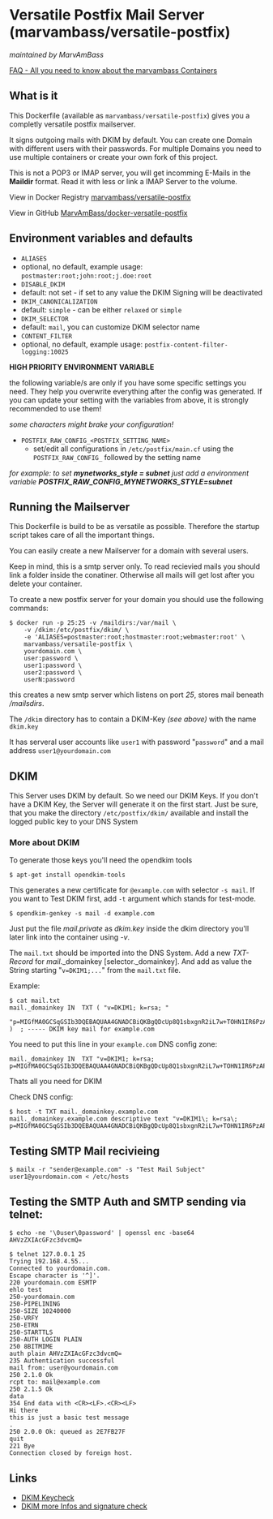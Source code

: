 # Versatile Postfix Mail Server (marvambass/versatile-postfix)
_maintained by MarvAmBass_

[FAQ - All you need to know about the marvambass Containers](https://marvin.im/docker-faq-all-you-need-to-know-about-the-marvambass-containers/)


## What is it

This Dockerfile (available as `marvambass/versatile-postfix`) gives you a completly versatile postfix
mailserver.

It signs outgoing mails with DKIM by default. You can create one Domain with different users with their passwords. For multiple Domains you need to use multiple containers or create your own fork of this project.

This is not a POP3 or IMAP server, you will get incomming E-Mails in the __Maildir__ format. Read it with less or link a IMAP Server to the volume.

View in Docker Registry [marvambass/versatile-postfix](https://registry.hub.docker.com/u/marvambass/versatile-postfix/)

View in GitHub [MarvAmBass/docker-versatile-postfix](https://github.com/MarvAmBass/docker-versatile-postfix/)


## Environment variables and defaults

* `ALIASES`
 * optional, no default, example usage: `postmaster:root;john:root;j.doe:root`
* `DISABLE_DKIM`
 * default: not set - if set to any value the DKIM Signing will be deactivated
* `DKIM_CANONICALIZATION`
 * default: `simple` - can be either `relaxed` or `simple`
* `DKIM_SELECTOR`
 * default: `mail`, you can customize DKIM selector name
* `CONTENT_FILTER`
 * optional, no default, example usage: `postfix-content-filter-logging:10025`

__HIGH PRIORITY ENVIRONMENT VARIABLE__

the following variable/s are only if you have some specific settings you need.
They help you overwrite everything after the config was generated.
If you can update your setting with the variables from above, it is strongly recommended to use them!

_some characters might brake your configuration!_

- `POSTFIX_RAW_CONFIG_<POSTFIX_SETTING_NAME>`
    - set/edit all configurations in `/etc/postfix/main.cf` using the `POSTFIX_RAW_CONFIG_` followed by the setting name

_for example: to set_ ___mynetworks_style = subnet___ _just add a environment variable_ ___POSTFIX_RAW_CONFIG_MYNETWORKS_STYLE=subnet___


## Running the Mailserver

This Dockerfile is build to be as versatile as possible.
Therefore the startup script takes care of all the important things.

You can easily create a new Mailserver for a domain with several users.

Keep in mind, this is a smtp server only.
To read recievied mails you should link a folder inside the conatiner.
Otherwise all mails will get lost after you delete your container.

To create a new postfix server for your domain you should use the following commands:

```
$ docker run -p 25:25 -v /maildirs:/var/mail \
    -v /dkim:/etc/postfix/dkim/ \
    -e 'ALIASES=postmaster:root;hostmaster:root;webmaster:root' \
    marvambass/versatile-postfix \
    yourdomain.com \
    user:password \
    user1:password \
    user2:password \
    userN:password
```

this creates a new smtp server which listens on port _25_, stores mail beneath _/mailsdirs_.

The `/dkim` directory has to contain a DKIM-Key _(see above)_ with the name `dkim.key`

It has serveral user accounts like `user1` with password "`password`" and a mail address `user1@yourdomain.com`


## DKIM

This Server uses DKIM by default. So we need our DKIM Keys.
If you don't have a DKIM Key, the Server will generate it on the first start.
Just be sure, that you make the directory `/etc/postfix/dkim/` available and
install the logged public key to your DNS System


### More about DKIM
To generate those keys you'll need the opendkim tools

```
$ apt-get install opendkim-tools
```

This generates a new certificate for `@example.com` with selector `-s mail`. If you want to Test DKIM first, add `-t` argument which stands for test-mode.

```
$ opendkim-genkey -s mail -d example.com
```

Just put the file _mail.private_ as _dkim.key_ inside the dkim directory you'll later link into the container using _-v_.

The `mail.txt` should be imported into the DNS System. Add a new _TXT-Record_ for _mail_.\_domainkey [selector.\_domainkey]. And add as value the String starting "`v=DKIM1;...`" from the `mail.txt` file.

Example:

```
$ cat mail.txt
mail._domainkey	IN	TXT	( "v=DKIM1; k=rsa; "
	  "p=MIGfMA0GCSqGSIb3DQEBAQUAA4GNADCBiQKBgQDcUp8Q1sbxgnR2iL7w+TOHN1IR6PzAP3vmUoPfeN07NGfWo8Wzxyn+hqqnC+mbPOW4ZDoAiu5dvpPsCt1RQalwBw/iPlB/8ScTlPGRpsTLo4ruCDL+yVkw32/UhvCL8vbZxM/Q7ELjO6AqRRW/KuCvbd5gNRYGeyjWd+UQAfmBJQIDAQAB" )  ; ----- DKIM key mail for example.com
```

You need to put this line in your `example.com` DNS config zone:

```
mail._domainkey	IN	TXT	"v=DKIM1; k=rsa; p=MIGfMA0GCSqGSIb3DQEBAQUAA4GNADCBiQKBgQDcUp8Q1sbxgnR2iL7w+TOHN1IR6PzAP3vmUoPfeN07NGfWo8Wzxyn+hqqnC+mbPOW4ZDoAiu5dvpPsCt1RQalwBw/iPlB/8ScTlPGRpsTLo4ruCDL+yVkw32/UhvCL8vbZxM/Q7ELjO6AqRRW/KuCvbd5gNRYGeyjWd+UQAfmBJQIDAQAB"
```

Thats all you need for DKIM

Check DNS config:

```
$ host -t TXT mail._domainkey.example.com
mail._domainkey.example.com descriptive text "v=DKIM1\; k=rsa\; p=MIGfMA0GCSqGSIb3DQEBAQUAA4GNADCBiQKBgQDcUp8Q1sbxgnR2iL7w+TOHN1IR6PzAP3vmUoPfeN07NGfWo8Wzxyn+hqqnC+mbPOW4ZDoAiu5dvpPsCt1RQalwBw/iPlB/8ScTlPGRpsTLo4ruCDL+yVkw32/UhvCL8vbZxM/Q7ELjO6AqRRW/KuCvbd5gNRYGeyjWd+UQAfmBJQIDAQAB"
```


## Testing SMTP Mail recivieing

```
$ mailx -r "sender@example.com" -s "Test Mail Subject" user1@yourdomain.com < /etc/hosts
```


## Testing the SMTP Auth and SMTP sending via telnet:

```
$ echo -ne '\0user\0password' | openssl enc -base64
AHVzZXIAcGFzc3dvcmQ=

$ telnet 127.0.0.1 25
Trying 192.168.4.55...
Connected to yourdomain.com.
Escape character is '^]'.
220 yourdomain.com ESMTP
ehlo test
250-yourdomain.com
250-PIPELINING
250-SIZE 10240000
250-VRFY
250-ETRN
250-STARTTLS
250-AUTH LOGIN PLAIN
250 8BITMIME
auth plain AHVzZXIAcGFzc3dvcmQ=
235 Authentication successful
mail from: user@yourdomain.com
250 2.1.0 Ok
rcpt to: mail@example.com
250 2.1.5 Ok
data
354 End data with <CR><LF>.<CR><LF>
Hi there
this is just a basic test message
.
250 2.0.0 Ok: queued as 2E7FB27F
quit
221 Bye
Connection closed by foreign host.
```


## Links

* [DKIM Keycheck](http://dkimcore.org/c/keycheck)
* [DKIM more Infos and signature check](http://www.elandsys.com/resources/mail/dkim/opendkim.html)
